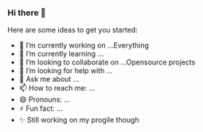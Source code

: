 ### Hi there 👋

<!--
**SolomonChidera/SolomonChidera** is a ✨ _special_ ✨ repository because its `README.md` (this file) appears on your GitHub profile.
-->
Here are some ideas to get you started:

- 🔭 I’m currently working on ...Everything
- 🌱 I’m currently learning ...
- 👯 I’m looking to collaborate on ...Opensource projects
- 🤔 I’m looking for help with ...
- 💬 Ask me about ...
- 📫 How to reach me: ...
- 😄 Pronouns: ...
- ⚡ Fun fact: ...
- ✨ Still working on my progile though
